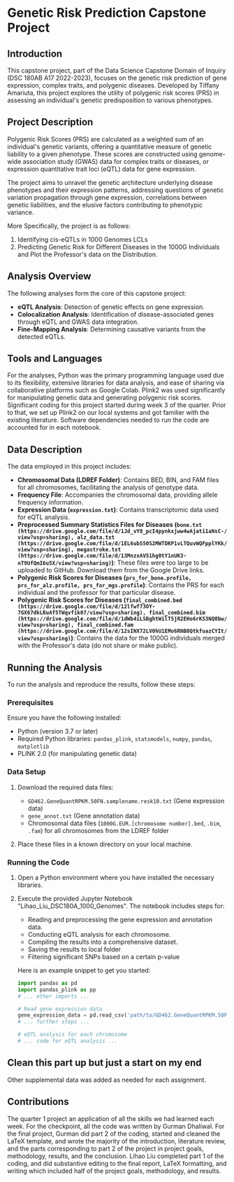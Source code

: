 # Genetic Risk Prediction Capstone Project

## Introduction

This capstone project, part of the Data Science Capstone Domain of Inquiry (DSC 180AB A17 2022-2023), focuses on the genetic risk prediction of gene expression, complex traits, and polygenic diseases. Developed by Tiffany Amariuta, this project explores the utility of polygenic risk scores (PRS) in assessing an individual's genetic predisposition to various phenotypes.

## Project Description

Polygenic Risk Scores (PRS) are calculated as a weighted sum of an individual's genetic variants, offering a quantitative measure of genetic liability to a given phenotype. These scores are constructed using genome-wide association study (GWAS) data for complex traits or diseases, or expression quantitative trait loci (eQTL) data for gene expression.

The project aims to unravel the genetic architecture underlying disease phenotypes and their expression patterns, addressing questions of genetic variation propagation through gene expression, correlations between genetic liabilities, and the elusive factors contributing to phenotypic variance.

More Specifically, the project is as follows: 
1. Identifying cis-eQTLs in 1000 Genomes LCLs
2. Predicting Genetic Risk for Different Diseases in the 1000G Individuals and Plot the Professor's data on the Distribution. 


## Analysis Overview

The following analyses form the core of this capstone project:

- **eQTL Analysis**: Detection of genetic effects on gene expression.
- **Colocalization Analysis**: Identification of disease-associated genes through eQTL and GWAS data integration.
- **Fine-Mapping Analysis**: Determining causative variants from the detected eQTLs.

## Tools and Languages

For the analyses, Python was the primary programming language used due to its flexibility, extensive libraries for data analysis, and ease of sharing via collaborative platforms such as Google Colab.
Plink2 was used significantly for manipulating genetic data and generating polygenic risk scores. Significant coding for this project started during week 3 of the quarter. Prior to that, we set up 
Plink2 on our local systems and got familier with the existing literature. Software dependencies needed to run the code are accounted for in each notebook.

## Data Description

The data employed in this project includes:

- **Chromosomal Data (LDREF Folder)**: Contains BED, BIN, and FAM files for all chromosomes, facilitating the analysis of genotype data.
- **Frequency File**: Accompanies the chromosomal data, providing allele frequency information.
- **Expression Data (`expression.txt`)**: Contains transcriptomic data used for eQTL analysis.
- **Preprocessed Summary Statistics Files for Diseases (`bone.txt (https://drive.google.com/file/d/1Jd_vY8_pcI4pynkxjww4wAjati1aNsC-/view?usp=sharing), alz_data.txt (https://drive.google.com/file/d/1EL6ubS50S2MWTDKP1vLTQuvWQFpplYKk/view?usp=sharing), megastroke.txt (https://drive.google.com/file/d/13MnzxAV51hg0tY1nUK3-nT9UfQmI6u5X/view?usp=sharing)`)**: These files were too large to be uploaded to GitHub. Download them from the Google Drive links. 
- **Polygenic Risk Scores for Diseases (`prs_for_bone.profile, prs_for_alz.profile, prs_for_mgs.profile`)**: Contains the PRS for each individual and the professor for that particular disease.
- **Polygenic Risk Scores for Diseases (`final_combined.bed (https://drive.google.com/file/d/12lfwf73OY-7GX67dkLRuAf5TWqvfik07/view?usp=sharing), final_combined.bim (https://drive.google.com/file/d/1dWb4iLSBghtWilT5jR2EHo6rKS3NQ0bw/view?usp=sharing), final_combined.fam (https://drive.google.com/file/d/12sINX72LV0hU1EMo6RNB0QtkfuazCYIt/view?usp=sharing)`)**: Contains the data for the 1000G individuals merged with the Professor's data (do not share or make public).
  
 
## Running the Analysis

To run the analysis and reproduce the results, follow these steps:

### Prerequisites

Ensure you have the following installed:
- Python (version 3.7 or later)
- Required Python libraries: `pandas_plink`, `statsmodels`, `numpy`, `pandas`, `matplotlib`
- PLINK 2.0 (for manipulating genetic data)

### Data Setup

1. Download the required data files:
   - `GD462.GeneQuantRPKM.50FN.samplename.resk10.txt` (Gene expression data)
   - `gene_annot.txt` (Gene annotation data)
   - Chromosomal data files (`1000G.EUR.[chromosome number].bed`, `.bim`, `.fam`) for all chromosomes from the LDREF folder

2. Place these files in a known directory on your local machine.

### Running the Code

1. Open a Python environment where you have installed the necessary libraries.

2. Execute the provided Jupyter Notebook "Lihao_Liu_DSC180A_1000_Genomes". The notebook includes steps for:
   - Reading and preprocessing the gene expression and annotation data.
   - Conducting eQTL analysis for each chromosome.
   - Compiling the results into a comprehensive dataset.
   - Saving the results to local folder
   - Filtering significant SNPs based on a certain p-value

   Here is an example snippet to get you started:
   
   ```python
   import pandas as pd
   import pandas_plink as pp
   # ... other imports ...

   # Read gene expression data
   gene_expression_data = pd.read_csv('path/to/GD462.GeneQuantRPKM.50FN.samplename.resk10.txt', delimiter='\t')
   # ... further steps ...

   # eQTL analysis for each chromosome
   # ... code for eQTL analysis ...

## Clean this part up but just a start on my end


Other supplemental data was added as needed for each assignment. 

## Contributions

The quarter 1 project an application of all the skills we had learned each week. For the checkpoint, all the code was written by Gurman Dhaliwal. For the final project, Gurman did part 2 of the coding, started and cleaned the LaTeX template, and wrote the majority of the introduction, literature review, and the parts corresponding to part 2 of the project in project goals, methodology, results, and the conclusion. Lihao Liu completed part 1 of the coding, and did substantive editing to the final report, LaTeX formatting, and writing which included half of the project goals, methodology, and results. 
